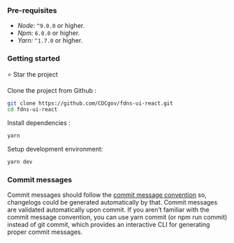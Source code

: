 ### Pre-requisites
- _Node:_ `^9.0.0` or higher.
- _Npm:_ `6.0.0` or higher.
- _Yarn:_ `^1.7.0` or higher.

### Getting started
⭐️ Star the project

Clone the project from Github :

```bash
git clone https://github.com/CDCgov/fdns-ui-react.git
cd fdns-ui-react
```

Install dependencies :

```bash
yarn
```

Setup development environment:

```bash
yarn dev
```

### Commit messages
Commit messages should follow the  [commit message convention](https://conventionalcommits.org/)  so, changelogs could be generated automatically by that. Commit messages are validated automatically upon commit. If you aren’t familiar with the commit message convention, you can use yarn commit (or npm run commit) instead of git commit, which provides an interactive CLI for generating proper commit messages.